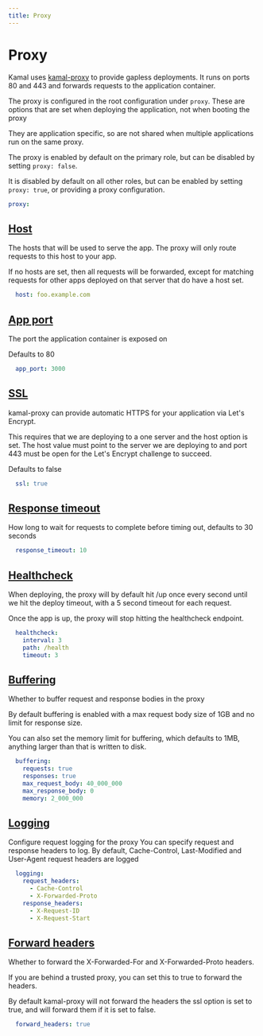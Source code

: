 ```yaml
---
title: Proxy
---
```


# Proxy


Kamal uses [kamal-proxy](https://github.com/basecamp/kamal-proxy) to provide
gapless deployments. It runs on ports 80 and 443 and forwards requests to the
application container.

The proxy is configured in the root configuration under `proxy`. These are
options that are set when deploying the application, not when booting the proxy

They are application specific, so are not shared when multiple applications
run on the same proxy.

The proxy is enabled by default on the primary role, but can be disabled by
setting `proxy: false`.

It is disabled by default on all other roles, but can be enabled by setting
`proxy: true`, or providing a proxy configuration.
```yaml
proxy:
```
## [Host](#host)

The hosts that will be used to serve the app. The proxy will only route requests
to this host to your app.

If no hosts are set, then all requests will be forwarded, except for matching
requests for other apps deployed on that server that do have a host set.
```yaml
  host: foo.example.com
```
## [App port](#app-port)

The port the application container is exposed on

Defaults to 80
```yaml
  app_port: 3000
```
## [SSL](#ssl)

kamal-proxy can provide automatic HTTPS for your application via Let's Encrypt.

This requires that we are deploying to a one server and the host option is set.
The host value must point to the server we are deploying to and port 443 must be
open for the Let's Encrypt challenge to succeed.

Defaults to false
```yaml
  ssl: true
```
## [Response timeout](#response-timeout)

How long to wait for requests to complete before timing out, defaults to 30 seconds
```yaml
  response_timeout: 10
```
## [Healthcheck](#healthcheck)

When deploying, the proxy will by default hit /up once every second until we hit
the deploy timeout, with a 5 second timeout for each request.

Once the app is up, the proxy will stop hitting the healthcheck endpoint.
```yaml
  healthcheck:
    interval: 3
    path: /health
    timeout: 3
```
## [Buffering](#buffering)

Whether to buffer request and response bodies in the proxy

By default buffering is enabled with a max request body size of 1GB and no limit
for response size.

You can also set the memory limit for buffering, which defaults to 1MB, anything
larger than that is written to disk.
```yaml
  buffering:
    requests: true
    responses: true
    max_request_body: 40_000_000
    max_response_body: 0
    memory: 2_000_000
```
## [Logging](#logging)

Configure request logging for the proxy
You can specify request and response headers to log.
By default, Cache-Control, Last-Modified and User-Agent request headers are logged
```yaml
  logging:
    request_headers:
      - Cache-Control
      - X-Forwarded-Proto
    response_headers:
      - X-Request-ID
      - X-Request-Start
```
## [Forward headers](#forward-headers)

Whether to forward the X-Forwarded-For and X-Forwarded-Proto headers.

If you are behind a trusted proxy, you can set this to true to forward the headers.

By default kamal-proxy will not forward the headers the ssl option is set to true, and
will forward them if it is set to false.
```yaml
  forward_headers: true
```
